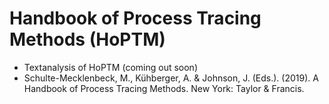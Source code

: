 # Handbook of Process Tracing Methods (HoPTM)

- Textanalysis of HoPTM (coming out soon)
- Schulte-Mecklenbeck, M., Kühberger, A. & Johnson, J. (Eds.). (2019). A Handbook of Process Tracing Methods. New York: Taylor & Francis. 

